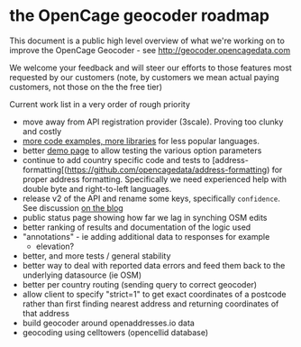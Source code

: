 the OpenCage geocoder roadmap
====================

This document is a public high level overview of what we're working on to improve the OpenCage Geocoder - see http://geocoder.opencagedata.com

We welcome your feedback and will steer our efforts to those features most requested by our customers (note, by customers we mean actual paying customers, not those on the the free tier)

Current work list in a very order of rough priority
- move away from API registration provider (3scale). Proving too clunky and costly
- [more code examples, more libraries](https://geocoder.opencagedata.com/code) for less popular languages.
- better [demo page](https://geocoder.opencagedata.com/demo) to allow testing the various option parameters
- continue to add country specific code and tests to [address-formatting[(https://github.com/opencagedata/address-formatting) for proper address formatting. Specifically we need experienced help with double byte and right-to-left languages. 
- release v2 of the API and rename some keys, specifically `confidence`. See discussion [on the blog](http://blog.opencagedata.com/post/127899935808/changing-confidence-scoring) 
- public status page showing how far we lag in synching OSM edits
- better ranking of results and documentation of the logic used
- "annotations" - ie adding additional data to responses for example 
  - elevation?
- better, and more tests / general stability
- better way to deal with reported data errors and feed them back to the underlying datasource (ie OSM)
- better per country routing (sending query to correct geocoder)
- allow client to specify "strict=1" to get exact coordinates of a postcode rather than first finding nearest address and returning coordinates of that address
- build geocoder around openaddresses.io data
- geocoding using celltowers (opencellid database)
